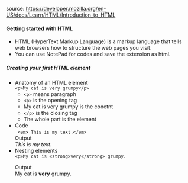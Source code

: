 source: https://developer.mozilla.org/en-US/docs/Learn/HTML/Introduction_to_HTML

#### Getting started with HTML
* HTML (HyperText Markup Language) is a markup language that tells web browsers how to structure the web pages you visit.
* You can use NotePad for codes and save the extension as html.

##### Creating your first HTML element
* Anatomy of an HTML element <br/>
  ```<p>My cat is very grumpy</p>```
  * `<p>` means paragraph
  * `<p>` is the opening tag
  * My cat is very grumpy is the conetnt
  * `</p>` is the closing tag
  * The whole part is the element
* Code <br/>
     ``` <em> This is my text.</em>``` <br/>
  Output <br/>
*This is my text.*
* Nesting elements <br/>
  ```<p>My cat is <strong>very</strong> grumpy.```</p>
  Output <br/>
  My cat is __very__ grumpy.
